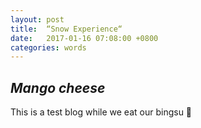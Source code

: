 ```yaml
---
layout: post
title:  “Snow Experience“
date:   2017-01-16 07:08:00 +0800
categories: words
---
```

## *Mango cheese*

This is a test blog while we eat our bingsu 🍧
